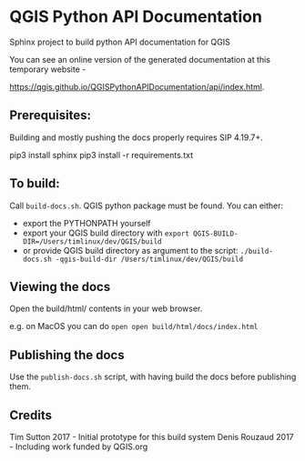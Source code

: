 # QGIS Python API Documentation

Sphinx project to build python API documentation for QGIS

You can see an online version of the generated documentation at this temporary
website -

https://qgis.github.io/QGISPythonAPIDocumentation/api/index.html.

## Prerequisites:

Building and mostly pushing the docs properly requires SIP 4.19.7+.

pip3 install sphinx
pip3 install -r requirements.txt


## To build:

Call ``build-docs.sh``. QGIS python package must be found.
You can either:

* export the PYTHONPATH yourself
* export your QGIS build directory with ``export QGIS-BUILD-DIR=/Users/timlinux/dev/QGIS/build``
* or provide QGIS build directory as argument to the script: ``./build-docs.sh -qgis-build-dir /Users/timlinux/dev/QGIS/build``

## Viewing the docs

Open the build/html/ contents in your web browser.

e.g. on MacOS you can do ``open open build/html/docs/index.html``

## Publishing the docs

Use the ``publish-docs.sh`` script, with having build the docs before publishing them.

## Credits

Tim Sutton 2017 - Initial prototype for this build system
Denis Rouzaud 2017 - Including work funded by QGIS.org
